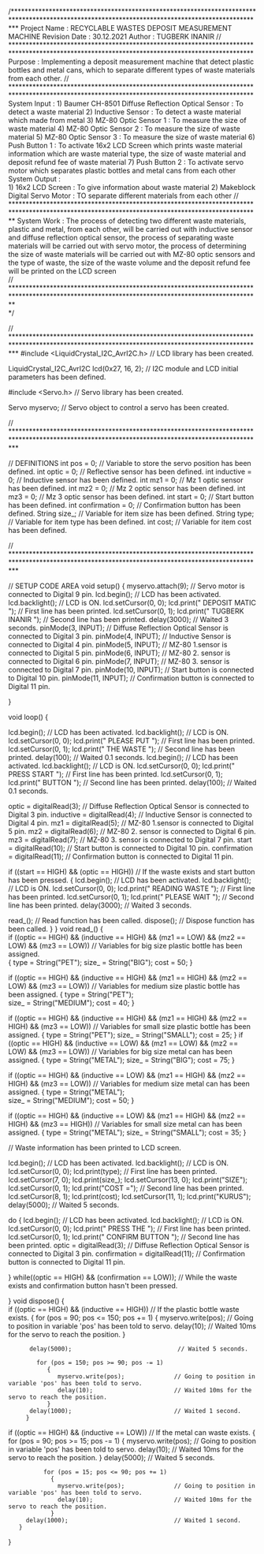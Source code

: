 /************************************************************************************************************************************************* 
 Project Name   : RECYCLABLE WASTES DEPOSIT MEASUREMENT MACHINE
 Revision Date  : 30.12.2021
 Author         : TUGBERK INANIR
 // **********************************************************************************************************************************************
 Purpose        : Implementing a deposit measurement machine that detect plastic bottles and metal cans, which  to separate different types of 
                  waste materials from each other.
 // **********************************************************************************************************************************************
 System Input   :
                  1) Baumer CH-8501 Diffuse Reflection Optical Sensor : To detect a waste material
                  2) Inductive Sensor                                 : To detect a waste material which made from metal
                  3) MZ-80 Optic Sensor 1                             : To measure the size of waste material
                  4) MZ-80 Optic Sensor 2                             : To measure the size of waste material
                  5) MZ-80 Optic Sensor 3                             : To measure the size of waste material
                  6) Push Button 1                                    : To activate 16x2 LCD Screen which prints waste material information which 
                                                                        are waste material type, the size of waste material and deposit refund fee
                                                                        of waste material
                  7) Push Button 2                                    : To activate servo motor which separates plastic bottles and metal cans from
                                                                        each other
 System Output  :                 
                  1) 16x2 LCD Screen                                  : To give information about waste material
                  2) Makeblock Digital Servo Motor                    : TO separate different materials from each other
 // ************************************************************************************************************************************************
 System Work    : The process of detecting two different waste materials, plastic and metal, from each other, will be carried out with inductive 
                  sensor and diffuse reflection optical sensor, the process of separating waste materials will be carried out with servo motor, the 
                  process of determining the size of waste materials will be carried out with MZ-80 optic sensors and the type of waste, the size of 
                  the waste volume and the deposit refund fee will be printed on the LCD screen                 
 // ************************************************************************************************************************************************                 
 */
 
// *************************************************************************************************************************************************
#include <LiquidCrystal_I2C_AvrI2C.h> // LCD library has been created.

LiquidCrystal_I2C_AvrI2C lcd(0x27, 16, 2); // I2C module and LCD initial parameters has been defined.

#include <Servo.h>  // Servo library has been created.

Servo myservo;      // Servo object to control a servo has been created.

// *************************************************************************************************************************************************

// DEFINITIONS
int pos = 0;          // Variable to store the servo position has been defined.
int optic = 0;        // Reflective sensor has been defined.
int inductive = 0;    // Inductive sensor has been defined.
int mz1 = 0;          // Mz 1 optic sensor has been defined.
int mz2 = 0;          // Mz 2 optic sensor has been defined.
int mz3 = 0;          // Mz 3 optic sensor has been defined.
int start = 0;        // Start button has been defined.
int confirmation = 0; // Confirmation button has been defined.
String size_;         // Variable for item size has been defined.
String type;          // Variable for item type has been defined.
int cost;             // Variable for item cost has been defined.

// *************************************************************************************************************************************************

// SETUP CODE AREA 
void setup() 
{
  myservo.attach(9);             // Servo motor is connected to Digital 9 pin.
  lcd.begin();                   // LCD has been activated.
  lcd.backlight();               // LCD is ON.
  lcd.setCursor(0, 0);
  lcd.print(" DEPOSIT MATIC  "); // First line has been printed.
  lcd.setCursor(0, 1);
  lcd.print(" TUGBERK INANIR "); // Second line has been printed.
  delay(3000);                   // Waited 3 seconds.
  pinMode(3, INPUT);             // Diffuse Reflection Optical Sensor is connected to Digital 3 pin.
  pinMode(4, INPUT);             // Inductive Sensor is connected to Digital 4 pin.
  pinMode(5, INPUT);             // MZ-80 1.sensor is connected to Digital 5 pin.
  pinMode(6, INPUT);             // MZ-80 2. sensor is connected to Digital 6 pin.
  pinMode(7, INPUT);             // MZ-80 3. sensor is connected to Digital 7 pin.
  pinMode(10, INPUT);            // Start button is connected to Digital 10 pin.
  pinMode(11, INPUT);            // Confirmation button is connected to Digital 11 pin.
   

}

void loop() 
{
  
  lcd.begin();                    // LCD has been activated.
  lcd.backlight();                // LCD is ON.
  lcd.setCursor(0, 0);
  lcd.print("   PLEASE PUT   ");  // First line has been printed.
  lcd.setCursor(0, 1);
  lcd.print("   THE WASTE    ");  // Second line has been printed.
  delay(100);                     // Waited 0.1 seconds.
  lcd.begin();                    // LCD has been activated.
  lcd.backlight();                // LCD is ON.
  lcd.setCursor(0, 0);
  lcd.print("  PRESS START   ");  // First line has been printed.
  lcd.setCursor(0, 1);
  lcd.print("     BUTTON     ");  // Second line has been printed.
  delay(100);                     // Waited 0.1 seconds. 

  optic = digitalRead(3);         // Diffuse Reflection Optical Sensor is connected to Digital 3 pin.
  inductive = digitalRead(4);     // Inductive Sensor is connected to Digital 4 pin.
  mz1 = digitalRead(5);           // MZ-80 1.sensor is connected to Digital 5 pin.
  mz2 = digitalRead(6);           // MZ-80 2. sensor is connected to Digital 6 pin.
  mz3 = digitalRead(7);           // MZ-80 3. sensor is connected to Digital 7 pin.
  start = digitalRead(10);        // Start button is connected to Digital 10 pin.
  confirmation = digitalRead(11); // Confirmation button is connected to Digital 11 pin.
  
  if ((start == HIGH) && (optic == HIGH)) // If the waste exists and start button has been pressed.
  { 
    lcd.begin();                    // LCD has been activated.
    lcd.backlight();                // LCD is ON.
    lcd.setCursor(0, 0);
    lcd.print(" READING WASTE  ");  // First line has been printed.
    lcd.setCursor(0, 1);
    lcd.print("  PLEASE WAIT   ");  // Second line has been printed.
    delay(3000);                    // Waited 3 seconds.
  
   read_();    // Read function has been called.
   dispose();  // Dispose function has been called.
   }
}
void read_()
{  
 if ((optic == HIGH) && (inductive == HIGH) && (mz1 == LOW) && (mz2 == LOW) && (mz3 == LOW)) // Variables for big size plastic bottle has been assigned.  
{     type = String("PET");
      size_ = String("BIG");
      cost = 50;
}
 
 if ((optic == HIGH) && (inductive == HIGH) && (mz1 == HIGH) && (mz2 == LOW) && (mz3 == LOW)) // Variables for medium size plastic bottle has been assigned.
{     type = String("PET");  
      size_ = String("MEDIUM");
      cost = 40;
}
 
 if ((optic == HIGH) && (inductive == HIGH) && (mz1 == HIGH) && (mz2 == HIGH) && (mz3 == LOW)) // Variables for small size plastic bottle has been assigned.
{     type = String("PET");
      size_ = String("SMALL");
      cost = 25;
}
  if ((optic == HIGH) && (inductive == LOW) && (mz1 == LOW) && (mz2 == LOW) && (mz3 == LOW)) // Variables for big size metal can has been assigned. 
{      type = String("METAL");
       size_ = String("BIG");
       cost = 75;
}
 
 if ((optic == HIGH) && (inductive == LOW) && (mz1 == HIGH) && (mz2 == HIGH) && (mz3 == LOW)) // Variables for medium size metal can has been assigned. 
{     type = String("METAL");  
      size_ = String("MEDIUM");
      cost = 50;
}
 
 if ((optic == HIGH) && (inductive == LOW) && (mz1 == HIGH) && (mz2 == HIGH) && (mz3 == HIGH)) // Variables for small size metal can has been assigned. 
 {    type = String("METAL");
      size_ = String("SMALL");
      cost = 35;
 }
  
  // Waste information has been printed to LCD screen.
   
  lcd.begin();                    // LCD has been activated.
  lcd.backlight();                // LCD is ON.
  lcd.setCursor(0, 0);
  lcd.print(type);                // First line has been printed.
  lcd.setCursor(7, 0);
  lcd.print(size_); 
  lcd.setCursor(13, 0);
  lcd.print("SIZE"); 
  lcd.setCursor(0, 1);
  lcd.print("COST =");            // Second line has been printed.
  lcd.setCursor(8, 1);
  lcd.print(cost); 
  lcd.setCursor(11, 1);
  lcd.print("KURUS");
  delay(5000);                    // Waited 5 seconds.
  
 do { 
  lcd.begin();                    // LCD has been activated.
  lcd.backlight();                // LCD is ON.
  lcd.setCursor(0, 0);
  lcd.print("   PRESS THE    ");  // First line has been printed.
  lcd.setCursor(0, 1);
  lcd.print(" CONFIRM BUTTON ");  // Second line has been printed.
  optic = digitalRead(3);         // Diffuse Reflection Optical Sensor is connected to Digital 3 pin.
  confirmation = digitalRead(11); // Confirmation button is connected to Digital 11 pin.
  
 } while((optic == HIGH) && (confirmation == LOW)); // While the waste exists and confirmation button hasn't been pressed.

}
void dispose()
{    
  if ((optic == HIGH) && (inductive == HIGH))       // If the plastic bottle waste exists.
         {
             for (pos = 90; pos <= 150; pos += 1)
                {
                   myservo.write(pos);              // Going to position in variable 'pos' has been told to servo.
                   delay(10);                       // Waited 10ms for the servo to reach the position.
                }

          delay(5000);                              // Waited 5 seconds.

            for (pos = 150; pos >= 90; pos -= 1)
               {
                  myservo.write(pos);              // Going to position in variable 'pos' has been told to servo.
                  delay(10);                       // Waited 10ms for the servo to reach the position.
               }
          delay(1000);                             // Waited 1 second.
         }
         
  if ((optic == HIGH) && (inductive == LOW))       // If the metal can waste exists.
        {
              for (pos = 90; pos >= 15; pos -= 1)
                {
                  myservo.write(pos);              // Going to position in variable 'pos' has been told to servo.
                  delay(10);                       // Waited 10ms for the servo to reach the position.
                }
         delay(5000);                              // Waited 5 seconds.

              for (pos = 15; pos <= 90; pos += 1)
                {
                  myservo.write(pos);              // Going to position in variable 'pos' has been told to servo.
                  delay(10);                       // Waited 10ms for the servo to reach the position.
                }
         delay(1000);                              // Waited 1 second.
       }

  }
